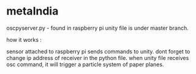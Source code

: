 # metaIndia

oscpyserver.py - found in raspberry pi
unity file is under master branch.

how it works : 

sensor attached to raspberry pi sends commands to unity. dont forget to change ip address of receiver in the python file. when unity file receives osc command, it will trigger a particle system of paper planes. 
